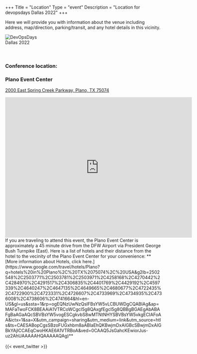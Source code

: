 +++
Title = "Location"
Type = "event"
Description = "Location for devopsdays Dallas 2022"
+++

Here we will provide you with information about the venue including address, map/direction, parking/transit, and any hotel details in this vicinity.
<div style="float:left;">
  <img alt="DevOpsDays Dallas 2022" src="/events/2022-dallas/PlanoEventCenter.jpg" style="max-width: 60%;">
</div><br><br>
<br><br>


### <b>Conference location:</b> 
### Plano Event Center<br>
[2000 East Spring Creek Parkway, Plano, TX 75074](https://goo.gl/maps/Gn5gqVSKC1u)

<iframe src="https://www.google.com/maps/embed?pb=!1m18!1m12!1m3!1d3344.0814937765576!2d-96.68670014973011!3d33.054321280795286!2m3!1f0!2f0!3f0!3m2!1i1024!2i768!4f13.1!3m3!1m2!1s0x864c19959d6acdb5%3A0x9ed9e54ccb0374c8!2sPlano+Event+Center!5e0!3m2!1sen!2sus!4v1553288713591" width="600" height="450" frameborder="0" style="border:0" allowfullscreen></iframe> 

<!-- Uncomment this only if you have set the coordinates for your location in the config yaml. Get Latitude and Longitude of a Point: http://itouchmap.com/latlong.html -->
<!-- {{< event_map >}} -->
<br>
If you are traveling to attend this event, the Plano Event Center is approximately a 45 minute drive from the DFW Airport via President George Bush Turnpike (East).  Here is a list of hotels and their distance from the hotel to the vecinity of the Plano Event Center for your convenience: **[More information about Hotels, click here.](https://www.google.com/travel/hotels/Plano?q=hotels%20in%20Plano%2C%20TX%2075074%2C%20USA&g2lb=2502548%2C2503771%2C2503781%2C2503971%2C4258168%2C4270442%2C4284970%2C4291517%2C4306835%2C4401769%2C4429192%2C4597339%2C4640247%2C4647135%2C4649665%2C4680677%2C4722435%2C4722900%2C4723331%2C4726607%2C4733969%2C4734935%2C4736008%2C4738606%2C4741664&hl=en-US&gl=us&ssta=1&rp=ogEQNzUwNzQsIFBsYW5vLCBUWDgCQABIAg&ap=MAFaTwoFCK8BEAAiA1VTRCoWCgcI5g8QAxgfEgcI5g8QBBgBGAEgAbABAFgBaAGaAQcSBVBsYW5vogESCgkvbS8wMTNtNHYSBVBsYW5vkgECIAFoAA&ictx=1&sa=X&utm_campaign=sharing&utm_medium=link&utm_source=htls&ts=CAESABopCgsSBzoFUGxhbm8aABIaEhQKBwjmDxAIGBcSBwjmDxAIGBkYAjICCAEqCwoHKAE6A1VTRBoA&ved=0CAAQ5JsGahcKEwiorJus-uz2AhUAAAAAHQAAAAAQAg)**  
<br>
<br>
<!-- Go to www.addthis.com/dashboard to customize your tools -->
<div class="addthis_horizontal_follow_toolbox"></div>
<!-- Go to www.addthis.com/dashboard to customize your tools -->
<script type="text/javascript" src="//s7.addthis.com/js/300/addthis_widget.js#pubid=ra-5724f5b54cc142a1"></script>
{{< event_twitter >}}

